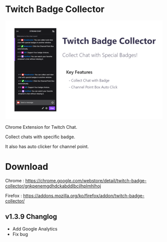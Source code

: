 # Twitch Badge Collector

![screenshot_1](./screenshots/screenshot_1_en_1.2.10.png)

Chrome Extension for Twitch Chat.

Collect chats with specific badge.

It also has auto clicker for channel point.


# Download

Chrome : https://chrome.google.com/webstore/detail/twitch-badge-collector/gnkpenemgdhdckabddlbcjlhplmhlhoj

Firefox : https://addons.mozilla.org/ko/firefox/addon/twitch-badge-collector/

## v1.3.9 Changlog
   - Add Google Analytics
   - Fix bug
    
    
    
    


